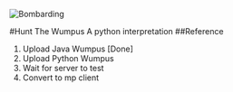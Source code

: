 ![Bombarding](http://cdn.whatismyipaddress.com/images-v4/hacking.png)

#Hunt The Wumpus
A python interpretation
##Reference

1. Upload Java Wumpus [Done]
2. Upload Python Wumpus 
3. Wait for server to test
4. Convert to mp client

